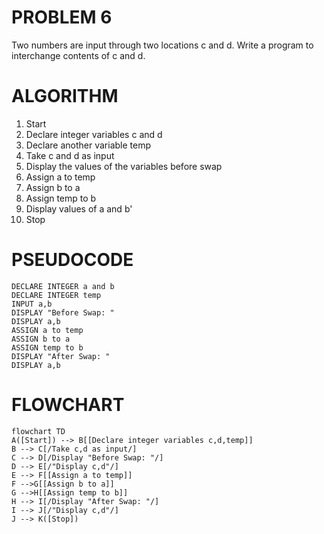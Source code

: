# PROBLEM 6
Two numbers are input through two locations c and d.
Write a program to interchange contents of c and d.

# ALGORITHM

1. Start
2. Declare integer variables c and d
3. Declare another variable temp
4. Take c and d as input
5. Display the values of the variables before swap
6. Assign a to temp
7. Assign b to a
8. Assign temp to b
9. Display values of a and b'
10. Stop

# PSEUDOCODE

```pseudocode
DECLARE INTEGER a and b
DECLARE INTEGER temp
INPUT a,b
DISPLAY "Before Swap: "
DISPLAY a,b
ASSIGN a to temp
ASSIGN b to a
ASSIGN temp to b
DISPLAY "After Swap: "
DISPLAY a,b
```

# FLOWCHART

```mermaid
flowchart TD
A([Start]) --> B[[Declare integer variables c,d,temp]]
B --> C[/Take c,d as input/]
C --> D[/Display "Before Swap: "/]
D --> E[/"Display c,d"/]
E --> F[[Assign a to temp]]
F -->G[[Assign b to a]]
G -->H[[Assign temp to b]]
H --> I[/Display "After Swap: "/]
I --> J[/"Display c,d"/]
J --> K([Stop])
```

